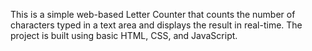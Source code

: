 This is a simple web-based Letter Counter that counts the number of characters typed in a text area and displays the result in real-time.
The project is built using basic HTML, CSS, and JavaScript.
